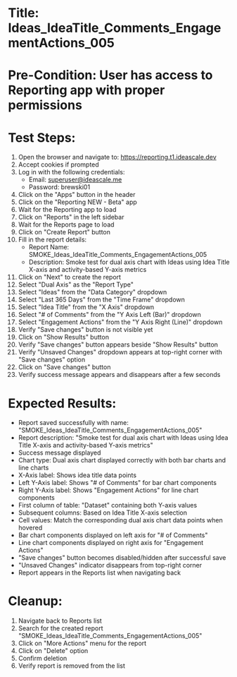 # Title: Ideas_IdeaTitle_Comments_EngagementActions_005

# Pre-Condition: User has access to Reporting app with proper permissions

# Test Steps:
1. Open the browser and navigate to: https://reporting.t1.ideascale.dev
2. Accept cookies if prompted
3. Log in with the following credentials:
   - Email: superuser@ideascale.me
   - Password: brewski01
4. Click on the "Apps" button in the header
5. Click on the "Reporting NEW - Beta" app
6. Wait for the Reporting app to load
7. Click on "Reports" in the left sidebar
8. Wait for the Reports page to load
9. Click on "Create Report" button
10. Fill in the report details:
    - Report Name: SMOKE_Ideas_IdeaTitle_Comments_EngagementActions_005
    - Description: Smoke test for dual axis chart with Ideas using Idea Title X-axis and activity-based Y-axis metrics
11. Click on "Next" to create the report
12. Select "Dual Axis" as the "Report Type"
13. Select "Ideas" from the "Data Category" dropdown
14. Select "Last 365 Days" from the "Time Frame" dropdown
15. Select "Idea Title" from the "X Axis" dropdown
16. Select "# of Comments" from the "Y Axis Left (Bar)" dropdown
17. Select "Engagement Actions" from the "Y Axis Right (Line)" dropdown
18. Verify "Save changes" button is not visible yet
19. Click on "Show Results" button
20. Verify "Save changes" button appears beside "Show Results" button
21. Verify "Unsaved Changes" dropdown appears at top-right corner with "Save changes" option
22. Click on "Save changes" button
23. Verify success message appears and disappears after a few seconds

# Expected Results:
- Report saved successfully with name: "SMOKE_Ideas_IdeaTitle_Comments_EngagementActions_005"
- Report description: "Smoke test for dual axis chart with Ideas using Idea Title X-axis and activity-based Y-axis metrics"
- Success message displayed
- Chart type: Dual axis chart displayed correctly with both bar charts and line charts
- X-Axis label: Shows idea title data points
- Left Y-Axis label: Shows "# of Comments" for bar chart components
- Right Y-Axis label: Shows "Engagement Actions" for line chart components
- First column of table: "Dataset" containing both Y-axis values
- Subsequent columns: Based on Idea Title X-axis selection
- Cell values: Match the corresponding dual axis chart data points when hovered
- Bar chart components displayed on left axis for "# of Comments"
- Line chart components displayed on right axis for "Engagement Actions"
- "Save changes" button becomes disabled/hidden after successful save
- "Unsaved Changes" indicator disappears from top-right corner
- Report appears in the Reports list when navigating back

# Cleanup:
1. Navigate back to Reports list
2. Search for the created report "SMOKE_Ideas_IdeaTitle_Comments_EngagementActions_005"
3. Click on "More Actions" menu for the report
4. Click on "Delete" option
5. Confirm deletion
6. Verify report is removed from the list